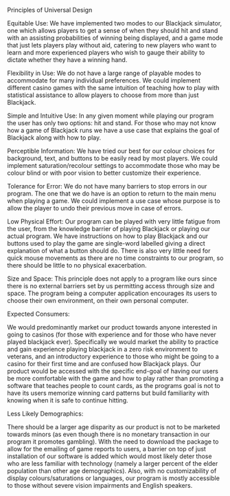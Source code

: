 Principles of Universal Design

Equitable Use: We have implemented two modes to our Blackjack simulator, one which allows players to get a sense of 
when they should hit and stand with an assisting probabilities of winning being displayed, and a game mode that just 
lets players play without aid, catering to new players who want to learn and more experienced players who wish to gauge 
their ability to dictate whether they have a winning hand.

Flexibility in Use: We do not have a large range of playable modes to accommodate for many individual preferences. 
We could implement different casino games with the same intuition of teaching how to play with statistical assistance
to allow players to choose from more than just Blackjack.

Simple and Intuitive Use: In any given moment while playing our program the user has only two options: hit and stand. 
For those who may not know how a game of Blackjack runs we have a use case that explains the goal of Blackjack along 
with how to play.

Perceptible Information: We have tried our best for our colour choices for background, text, and buttons to be easily 
read by most players. We could implement saturation/recolour settings to accommodate those who may be colour blind or 
with poor vision to better customize their experience.

Tolerance for Error: We do not have many barriers to stop errors in our program. The one that we do have is an option 
to return to the main menu when playing a game. We could implement a use case whose purpose is to allow the player to 
undo their previous move in case of errors.

Low Physical Effort: Our program can be played with very little fatigue from the user, from the knowledge barrier of 
playing Blackjack or playing our actual program. We have instructions on how to play Blackjack and our buttons used to 
play the game are single-word labelled giving a direct explanation of what a button should do. There is also very 
little need for quick mouse movements as there are no time constraints to our program, so there should be little to no
physical exacerbation.

Size and Space: This principle does not apply to a program like ours since there is no external barriers set by us 
permitting access through size and space. The program being a computer application encourages its users to choose their
own environment, on their own personal computer.

Expected Consumers:

We would predominantly market our product towards anyone interested in going to casinos (for those with experience and
for those who have never played blackjack ever). Specifically we would market the ability to practice and gain 
experience playing blackjack in a zero risk environment to veterans, and an introductory experience to those who might 
be going to a casino for their first time and are confused how Blackjack plays. Our product would be accessed with the 
specific end-goal of having our users be more comfortable with the game and how to play rather than promoting a software
that teaches people to count cards, as the programs goal is not to have its users memorize winning card patterns but 
build familiarity with knowing when it is safe to continue hitting. 

Less Likely Demographics:

There should be a larger age disparity as our product is not to be marketed towards minors (as even though there is no 
monetary transaction in our program it promotes gambling). With the need to download the package to allow for the 
emailing of game reports to users, a barrier on top of just installation of our software is added which would most 
likely deter those who are less familiar with technology (namely a larger percent of the elder population than other 
age demographics). Also, with no customizability of display colours/saturations or languages, our program is mostly 
accessible to those without severe vision impairments and English speakers.

